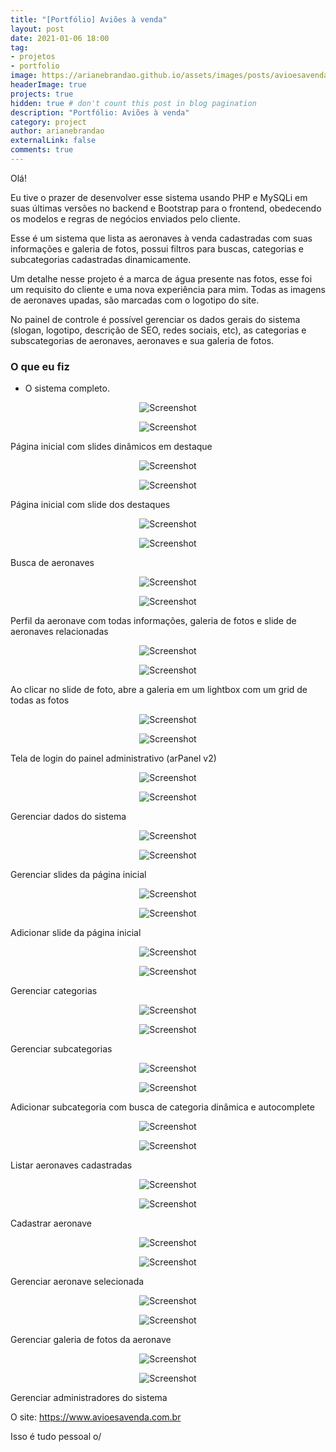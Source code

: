 ```yaml
---
title: "[Portfólio] Aviões à venda"
layout: post
date: 2021-01-06 18:00
tag:
- projetos
- portfolio
image: https://arianebrandao.github.io/assets/images/posts/avioesavenda/1.png
headerImage: true
projects: true
hidden: true # don't count this post in blog pagination
description: "Portfólio: Aviões à venda"
category: project
author: arianebrandao
externalLink: false
comments: true
---
```


Olá!

Eu tive o prazer de desenvolver esse sistema usando PHP e MySQLi em suas últimas versões no backend e Bootstrap para o frontend, obedecendo os modelos e regras de negócios enviados pelo cliente.

Esse é um sistema que lista as aeronaves à venda cadastradas com suas informações e galeria de fotos, possui filtros para buscas, categorias e subcategorias cadastradas dinamicamente.

Um detalhe nesse projeto é a marca de água presente nas fotos, esse foi um requisito do cliente e uma nova experiência para mim. Todas as imagens de aeronaves upadas, são marcadas com o logotipo do site.

No painel de controle é possível gerenciar os dados gerais do sistema (slogan, logotipo, descrição de SEO, redes sociais, etc),
as categorias e subscategorias de aeronaves, aeronaves e sua galeria de fotos.


### O que eu fiz

* O sistema completo.

<div class="breaker"></div>

<p align="center"><img data-src="{{ site.url }}/assets/images/posts/avioesavenda/2.png" class="lazyload" alt="Screenshot" /></p>
<noscript>
	<p align="center"><img src="{{ site.url }}/assets/images/posts/avioesavenda/2.png" alt="Screenshot" /></p>
</noscript>
<figcaption class="caption">Página inicial com slides dinâmicos em destaque</figcaption>
<div class="breaker"></div>


<p align="center"><img data-src="{{ site.url }}/assets/images/posts/avioesavenda/3.png" class="lazyload" alt="Screenshot" /></p>
<noscript>
	<p align="center"><img src="{{ site.url }}/assets/images/posts/avioesavenda/3.png" alt="Screenshot" /></p>
</noscript>
<figcaption class="caption">Página inicial com slide dos destaques</figcaption>
<div class="breaker"></div>


<p align="center"><img data-src="{{ site.url }}/assets/images/posts/avioesavenda/4.png" class="lazyload" alt="Screenshot" /></p>
<noscript>
	<p align="center"><img src="{{ site.url }}/assets/images/posts/avioesavenda/4.png" alt="Screenshot" /></p>
</noscript>
<figcaption class="caption">Busca de aeronaves</figcaption>
<div class="breaker"></div>


<p align="center"><img data-src="{{ site.url }}/assets/images/posts/avioesavenda/5.png" class="lazyload" alt="Screenshot" /></p>
<noscript>
	<p align="center"><img src="{{ site.url }}/assets/images/posts/avioesavenda/5.png" alt="Screenshot" /></p>
</noscript>
<figcaption class="caption">Perfil da aeronave com todas informações, galeria de fotos e slide de aeronaves relacionadas</figcaption>
<div class="breaker"></div>


<p align="center"><img data-src="{{ site.url }}/assets/images/posts/avioesavenda/6.png" class="lazyload" alt="Screenshot" /></p>
<noscript>
	<p align="center"><img src="{{ site.url }}/assets/images/posts/avioesavenda/6.png" alt="Screenshot" /></p>
</noscript>
<figcaption class="caption">Ao clicar no slide de foto, abre a galeria em um lightbox com um grid de todas as fotos</figcaption>
<div class="breaker"></div>


<p align="center"><img data-src="{{ site.url }}/assets/images/posts/avioesavenda/7.png" class="lazyload" alt="Screenshot" /></p>
<noscript>
	<p align="center"><img src="{{ site.url }}/assets/images/posts/avioesavenda/7.png" alt="Screenshot" /></p>
</noscript>
<figcaption class="caption">Tela de login do painel administrativo (arPanel v2)</figcaption>
<div class="breaker"></div>


<p align="center"><img data-src="{{ site.url }}/assets/images/posts/avioesavenda/8.png" class="lazyload" alt="Screenshot" /></p>
<noscript>
	<p align="center"><img src="{{ site.url }}/assets/images/posts/avioesavenda/8.png" alt="Screenshot" /></p>
</noscript>
<figcaption class="caption">Gerenciar dados do sistema</figcaption>
<div class="breaker"></div>


<p align="center"><img data-src="{{ site.url }}/assets/images/posts/avioesavenda/9.png" class="lazyload" alt="Screenshot" /></p>
<noscript>
	<p align="center"><img src="{{ site.url }}/assets/images/posts/avioesavenda/9.png" alt="Screenshot" /></p>
</noscript>
<figcaption class="caption">Gerenciar slides da página inicial</figcaption>
<div class="breaker"></div>


<p align="center"><img data-src="{{ site.url }}/assets/images/posts/avioesavenda/10.png" class="lazyload" alt="Screenshot" /></p>
<noscript>
	<p align="center"><img src="{{ site.url }}/assets/images/posts/avioesavenda/10.png" alt="Screenshot" /></p>
</noscript>
<figcaption class="caption">Adicionar slide da página inicial</figcaption>
<div class="breaker"></div>


<p align="center"><img data-src="{{ site.url }}/assets/images/posts/avioesavenda/11.png" class="lazyload" alt="Screenshot" /></p>
<noscript>
	<p align="center"><img src="{{ site.url }}/assets/images/posts/avioesavenda/11.png" alt="Screenshot" /></p>
</noscript>
<figcaption class="caption">Gerenciar categorias</figcaption>
<div class="breaker"></div>


<p align="center"><img data-src="{{ site.url }}/assets/images/posts/avioesavenda/12.png" class="lazyload" alt="Screenshot" /></p>
<noscript>
	<p align="center"><img src="{{ site.url }}/assets/images/posts/avioesavenda/12.png" alt="Screenshot" /></p>
</noscript>
<figcaption class="caption">Gerenciar subcategorias</figcaption>
<div class="breaker"></div>


<p align="center"><img data-src="{{ site.url }}/assets/images/posts/avioesavenda/13.png" class="lazyload" alt="Screenshot" /></p>
<noscript>
	<p align="center"><img src="{{ site.url }}/assets/images/posts/avioesavenda/13.png" alt="Screenshot" /></p>
</noscript>
<figcaption class="caption">Adicionar subcategoria com busca de categoria dinâmica e autocomplete</figcaption>
<div class="breaker"></div>


<p align="center"><img data-src="{{ site.url }}/assets/images/posts/avioesavenda/14.png" class="lazyload" alt="Screenshot" /></p>
<noscript>
	<p align="center"><img src="{{ site.url }}/assets/images/posts/avioesavenda/14.png" alt="Screenshot" /></p>
</noscript>
<figcaption class="caption">Listar aeronaves cadastradas</figcaption>
<div class="breaker"></div>


<p align="center"><img data-src="{{ site.url }}/assets/images/posts/avioesavenda/15.png" class="lazyload" alt="Screenshot" /></p>
<noscript>
	<p align="center"><img src="{{ site.url }}/assets/images/posts/avioesavenda/15.png" alt="Screenshot" /></p>
</noscript>
<figcaption class="caption">Cadastrar aeronave</figcaption>
<div class="breaker"></div>


<p align="center"><img data-src="{{ site.url }}/assets/images/posts/avioesavenda/16.png" class="lazyload" alt="Screenshot" /></p>
<noscript>
	<p align="center"><img src="{{ site.url }}/assets/images/posts/avioesavenda/16.png" alt="Screenshot" /></p>
</noscript>
<figcaption class="caption">Gerenciar aeronave selecionada</figcaption>
<div class="breaker"></div>


<p align="center"><img data-src="{{ site.url }}/assets/images/posts/avioesavenda/17.png" class="lazyload" alt="Screenshot" /></p>
<noscript>
	<p align="center"><img src="{{ site.url }}/assets/images/posts/avioesavenda/17.png" alt="Screenshot" /></p>
</noscript>
<figcaption class="caption">Gerenciar galeria de fotos da aeronave</figcaption>
<div class="breaker"></div>


<p align="center"><img data-src="{{ site.url }}/assets/images/posts/avioesavenda/18.png" class="lazyload" alt="Screenshot" /></p>
<noscript>
	<p align="center"><img src="{{ site.url }}/assets/images/posts/avioesavenda/18.png" alt="Screenshot" /></p>
</noscript>
<figcaption class="caption">Gerenciar administradores do sistema</figcaption>
<div class="breaker"></div>


O site: <https://www.avioesavenda.com.br>

Isso é tudo pessoal o/
